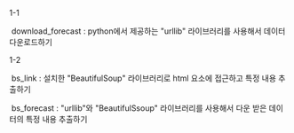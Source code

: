 1-1

​	download_forecast : python에서 제공하는 "urllib" 라이브러리를 사용해서 데이터 다운로드하기



1-2

​	bs_link : 설치한 "BeautifulSoup" 라이브러리로 html 요소에 접근하고 특정 내용 추출하기

​	bs_forecast : "urllib"와 "BeautifulSsoup" 라이브러리를 사용해서 다운 받은 데이터의 특정 내용 추출하기